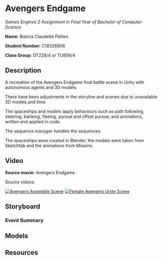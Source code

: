 # Avengers Endgame 
_Games Engines 2 Assignment in Final Year of Bachelor of Computer Science_

**Name:** Bianca Claudette Palileo

**Student Number:** C18326906

**Class Group:** DT228/4 or TU856/4

## Description
A recreation of the Avengers Endgame final battle scene in Unity with autonomous agents and 3D models. 

There have been adjustments in the storyline and scenes due to unavailable 3D models and time.

The spaceships and models apply behaviours such as path following, steering, banking, fleeing, pursue and offset pursue; and animations, written and applied in code.

The sequence manager handles the sequences.

The spaceships were created in Blender, the models were taken from Sketchfab and the animations from Mixamo.

## Video
**Source movie:** Avengers Endgame

Source videos:

[![Avengers Assemble Scene](http://img.youtube.com/vi/dE1P4zDhhqw/0.jpg)](http://www.youtube.com/watch?v=dE1P4zDhhqw "Captain America 'Avengers Assemble' Scene - Portal Scene - Avengers : Endgame (2019) Scene")
[![Female Avengers Unite Scene](http://img.youtube.com/vi/L7Y0ucw7bGk/0.jpg)](http://www.youtube.com/watch?v=L7Y0ucw7bGk "Female Avengers Unite Scene - AVENGERS 4: ENDGAME (2019) Movie Clip")

## Storyboard

### Event Summary

## Models

## Resources
